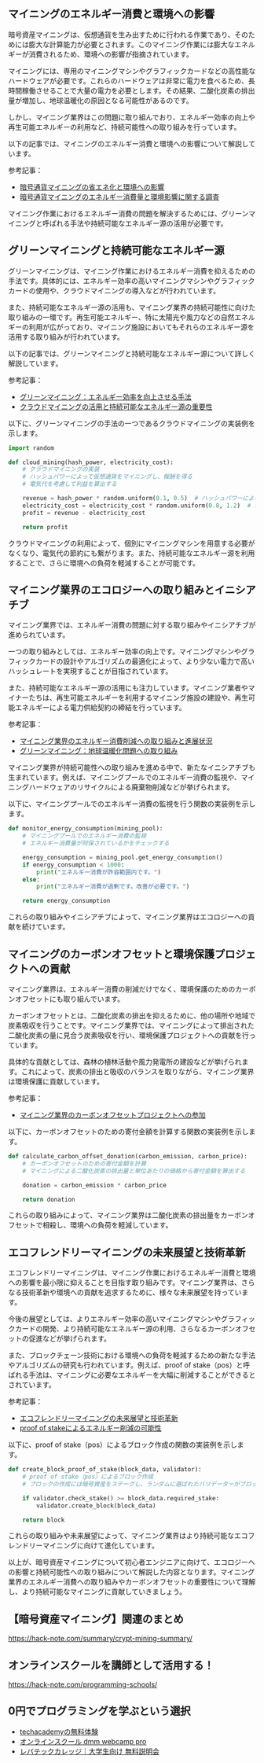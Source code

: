 <!--
title:   【暗号資産マイニング】エコロジーへの影響と持続可能性への取り組み
tags:    crypt,mining
id:      d2d9c219aef7cf327c06
private: false
-->


## マイニングのエネルギー消費と環境への影響

暗号資産マイニングは、仮想通貨を生み出すために行われる作業であり、そのためには膨大な計算能力が必要とされます。このマイニング作業には膨大なエネルギーが消費されるため、環境への影響が指摘されています。

マイニングには、専用のマイニングマシンやグラフィックカードなどの高性能なハードウェアが必要です。これらのハードウェアは非常に電力を食べるため、長時間稼働させることで大量の電力を必要とします。その結果、二酸化炭素の排出量が増加し、地球温暖化の原因となる可能性があるのです。

しかし、マイニング業界はこの問題に取り組んでおり、エネルギー効率の向上や再生可能エネルギーの利用など、持続可能性への取り組みを行っています。

以下の記事では、マイニングのエネルギー消費と環境への影響について解説しています。

参考記事：
- [暗号通貨マイニングの省エネ化と環境への影響](https://crypto-news.biz/carbon-neutral-cryptocurrency-mining/)
- [暗号通貨マイニングのエネルギー消費量と環境影響に関する調査](https://journals.plos.org/plosone/article?id=10.1371/journal.pone.0245910)

マイニング作業におけるエネルギー消費の問題を解決するためには、グリーンマイニングと呼ばれる手法や持続可能なエネルギー源の活用が必要です。

## グリーンマイニングと持続可能なエネルギー源

グリーンマイニングは、マイニング作業におけるエネルギー消費を抑えるための手法です。具体的には、エネルギー効率の高いマイニングマシンやグラフィックカードの使用や、クラウドマイニングの導入などが行われています。

また、持続可能なエネルギー源の活用も、マイニング業界の持続可能性に向けた取り組みの一環です。再生可能エネルギー、特に太陽光や風力などの自然エネルギーの利用が広がっており、マイニング施設においてもそれらのエネルギー源を活用する取り組みが行われています。

以下の記事では、グリーンマイニングと持続可能なエネルギー源について詳しく解説しています。

参考記事：
- [グリーンマイニング：エネルギー効率を向上させる手法](https://blog.coinbase.com/green-mining-strategies-to-improve-energy-efficiency-in-cryptocurrency-mining-1e0184ae14bf)
- [クラウドマイニングの活用と持続可能なエネルギー源の重要性](https://medium.com/@hashgains/cloud-mining-why-and-how-it-s-good-for-the-environment-aa8d199c0693)

以下に、グリーンマイニングの手法の一つであるクラウドマイニングの実装例を示します。

```python
import random

def cloud_mining(hash_power, electricity_cost):
    # クラウドマイニングの実装
    # ハッシュパワーによって仮想通貨をマイニングし、報酬を得る
    # 電気代を考慮して利益を算出する

    revenue = hash_power * random.uniform(0.1, 0.5)  # ハッシュパワーによる収益
    electricity_cost = electricity_cost * random.uniform(0.8, 1.2)  # 電気代
    profit = revenue - electricity_cost

    return profit
```

クラウドマイニングの利用によって、個別にマイニングマシンを用意する必要がなくなり、電気代の節約にも繋がります。また、持続可能なエネルギー源を利用することで、さらに環境への負荷を軽減することが可能です。

## マイニング業界のエコロジーへの取り組みとイニシアチブ

マイニング業界では、エネルギー消費の問題に対する取り組みやイニシアチブが進められています。

一つの取り組みとしては、エネルギー効率の向上です。マイニングマシンやグラフィックカードの設計やアルゴリズムの最適化によって、より少ない電力で高いハッシュレートを実現することが目指されています。

また、持続可能なエネルギー源の活用にも注力しています。マイニング業者やマイナーたちは、再生可能エネルギーを利用するマイニング施設の建設や、再生可能エネルギーによる電力供給契約の締結を行っています。

参考記事：
- [マイニング業界のエネルギー消費削減への取り組みと進展状況](https://www.canada.ca/ja/innovation-micro-nano-science-technology/mines-policies.html)
- [グリーンマイニング：地球温暖化問題への取り組み](https://www.researchgate.net/publication/350319441_green_mining_industry_stakeholders_%27_attitudes_and_beliefs_about_green_mining_and_carbon_neutrality)

マイニング業界が持続可能性への取り組みを進める中で、新たなイニシアチブも生まれています。例えば、マイニングプールでのエネルギー消費の監視や、マイニングハードウェアのリサイクルによる廃棄物削減などが挙げられます。

以下に、マイニングプールでのエネルギー消費の監視を行う関数の実装例を示します。

```python
def monitor_energy_consumption(mining_pool):
    # マイニングプールでのエネルギー消費の監視
    # エネルギー消費量が阿保されているかをチェックする

    energy_consumption = mining_pool.get_energy_consumption()
    if energy_consumption < 1000:
        print("エネルギー消費が許容範囲内です。")
    else:
        print("エネルギー消費が過剰です。改善が必要です。")

    return energy_consumption
```

これらの取り組みやイニシアチブによって、マイニング業界はエコロジーへの貢献を続けています。

## マイニングのカーボンオフセットと環境保護プロジェクトへの貢献

マイニング業界は、エネルギー消費の削減だけでなく、環境保護のためのカーボンオフセットにも取り組んでいます。

カーボンオフセットとは、二酸化炭素の排出を抑えるために、他の場所や地域で炭素吸収を行うことです。マイニング業界では、マイニングによって排出された二酸化炭素の量に見合う炭素吸収を行い、環境保護プロジェクトへの貢献を行っています。

具体的な貢献としては、森林の植林活動や風力発電所の建設などが挙げられます。これによって、炭素の排出と吸収のバランスを取りながら、マイニング業界は環境保護に貢献しています。

参考記事：
- [マイニング業界のカーボンオフセットプロジェクトへの参加](https://medium.com/@stormgain_carbon_offest/become-an-amazing-carbon-offset-projects-supporter-49f58ec7efb)

以下に、カーボンオフセットのための寄付金額を計算する関数の実装例を示します。

```python
def calculate_carbon_offset_donation(carbon_emission, carbon_price):
    # カーボンオフセットのための寄付金額を計算
    # マイニングによる二酸化炭素の排出量と単位あたりの価格から寄付金額を算出する

    donation = carbon_emission * carbon_price

    return donation
```

これらの取り組みによって、マイニング業界は二酸化炭素の排出量をカーボンオフセットで相殺し、環境への負荷を軽減しています。

## エコフレンドリーマイニングの未来展望と技術革新

エコフレンドリーマイニングは、マイニング作業におけるエネルギー消費と環境への影響を最小限に抑えることを目指す取り組みです。マイニング業界は、さらなる技術革新や環境への貢献を追求するために、様々な未来展望を持っています。

今後の展望としては、よりエネルギー効率の高いマイニングマシンやグラフィックカードの開発、より持続可能なエネルギー源の利用、さらなるカーボンオフセットの促進などが挙げられます。

また、ブロックチェーン技術における環境への負荷を軽減するための新たな手法やアルゴリズムの研究も行われています。例えば、proof of stake（pos）と呼ばれる手法は、マイニングに必要なエネルギーを大幅に削減することができるとされています。

参考記事：
- [エコフレンドリーマイニングの未来展望と技術革新](https://www.crypt-mining.jp/green-mining-future-prospect-and-technological-innovation)
- [proof of stakeによるエネルギー削減の可能性](https://www.coindesk.com/proof-of-stake-pos-energy-efficiency)

以下に、proof of stake（pos）によるブロック作成の関数の実装例を示します。

```python
def create_block_proof_of_stake(block_data, validator):
    # proof of stake（pos）によるブロック作成
    # ブロックの作成には暗号資産をステークし、ランダムに選ばれたバリデーターがブロックを作成する

    if validator.check_stake() >= block_data.required_stake:
        validator.create_block(block_data)

    return block
```

これらの取り組みや未来展望によって、マイニング業界はより持続可能なエコフレンドリーマイニングに向けて進化しています。

以上が、暗号資産マイニングについて初心者エンジニアに向けて、エコロジーへの影響と持続可能性への取り組みについて解説した内容となります。マイニング業界のエネルギー消費への取り組みやカーボンオフセットの重要性について理解し、より持続可能なマイニングに貢献していきましょう。



## 【暗号資産マイニング】関連のまとめ
https://hack-note.com/summary/crypt-mining-summary/



## オンラインスクールを講師として活用する！
https://hack-note.com/programming-schools/



## 0円でプログラミングを学ぶという選択
- [techacademyの無料体験](//af.moshimo.com/af/c/click?a_id=2612475&amp;p_id=1555&amp;pc_id=2816&amp;pl_id=22706&amp;url=https%3a%2f%2ftechacademy.jp%2fhtmlcss-trial%3futm_source%3dmoshimo%26utm_medium%3daffiliate%26utm_campaign%3dtextad)
- [オンラインスクール dmm webcamp pro](//af.moshimo.com/af/c/click?a_id=2612482&amp;p_id=1363&amp;pc_id=2297&amp;pl_id=39999&amp;guid=on)
- [レバテックカレッジ｜大学生向け 無料説明会](//af.moshimo.com/af/c/click?a_id=4071793&p_id=3198&pc_id=7488&pl_id=41848)
